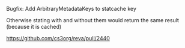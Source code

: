 Bugfix: Add ArbitraryMetadataKeys to statcache key

Otherwise stating with and without them would return the same result (because it is cached)

https://github.com/cs3org/reva/pull/2440
